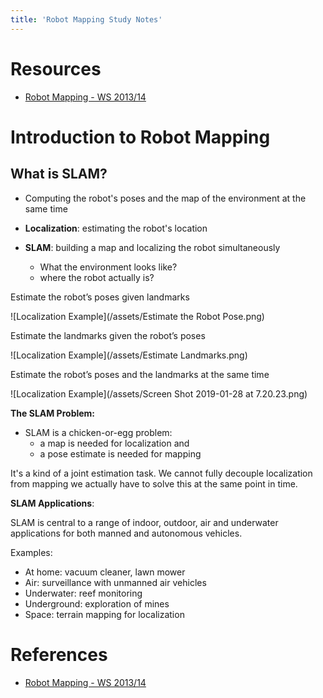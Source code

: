 ```yaml
---
title: 'Robot Mapping Study Notes'
---
```


# Resources

- [Robot Mapping - WS 2013/14](http://ais.informatik.uni-freiburg.de/teaching/ws13/mapping/)

# Introduction to Robot Mapping
## What is SLAM?
- Computing the robot's poses and the map of the environment at the same time

- **Localization**: estimating the robot's location

- **SLAM**: building a map and localizing the robot simultaneously
  - What the environment looks like?
  - where the robot actually is?

Estimate the robot’s poses given landmarks
    
![Localization Example](/assets/Estimate the Robot Pose.png)  

Estimate the landmarks given the robot’s poses

![Localization Example](/assets/Estimate Landmarks.png)

Estimate the robot’s poses and the landmarks at the same time

![Localization Example](/assets/Screen Shot 2019-01-28 at 7.20.23.png)

**The SLAM Problem:**
- SLAM is a chicken-or-egg problem: 
  - a map is needed for localization and
  - a pose estimate is needed for mapping

It's a kind of a joint estimation task. We cannot fully decouple localization from mapping we actually have to solve this at the same point in time.


**SLAM Applications**:

SLAM is central to a range of indoor, outdoor, air and underwater applications for both manned and autonomous vehicles.

Examples:
  - At home: vacuum cleaner, lawn mower
  - Air: surveillance with unmanned air vehicles
  - Underwater: reef monitoring
  - Underground: exploration of mines
  - Space: terrain mapping for localization



  
# References

- [Robot Mapping - WS 2013/14](http://ais.informatik.uni-freiburg.de/teaching/ws13/mapping/)
  